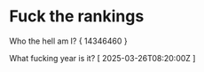 # Fuck the rankings

Who the hell am I?
{ 14346460 }

What fucking year is it?
[ 2025-03-26T08:20:00Z ]
